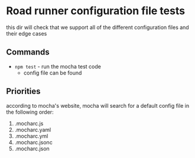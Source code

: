 # Road runner configuration file tests
this dir will check that we support all of the different configuration files and their edge cases

## Commands

- `npm test` - run the mocha test code
    - config file can be found 

## Priorities
according to mocha's website, mocha will search for a default config file in the following order: 
1. .mocharc.js
2. .mocharc.yaml
3. .mocharc.yml
4. .mocharc.jsonc
5. .mocharc.json

